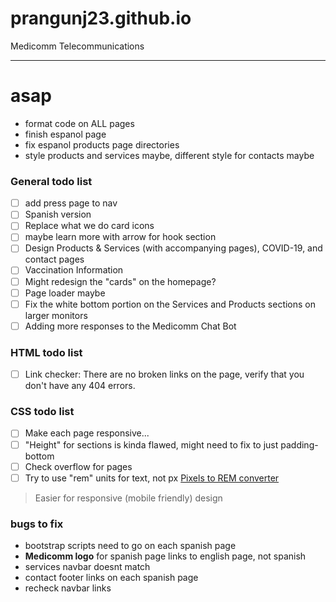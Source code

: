 # prangunj23.github.io
Medicomm Telecommunications

---
# asap
- format code on ALL pages
- finish espanol page
- fix espanol products page directories
- style products and services maybe, different style for contacts maybe

### General todo list
- [ ] add press page to nav 
- [ ] Spanish version
- [ ] Replace what we do card icons
- [ ] maybe learn more with arrow for hook section
- [ ] Design Products & Services (with accompanying pages), COVID-19, and contact pages
- [ ] Vaccination Information
- [ ] Might redesign the "cards" on the homepage?
- [ ] Page loader maybe
- [ ] Fix the white bottom portion on the Services and Products sections on larger monitors
- [ ] Adding more responses to the Medicomm Chat Bot

### HTML todo list

- [ ] Link checker: There are no broken links on the page, verify that you don't have any 404 errors.

### CSS todo list
- [ ] Make each page responsive...
- [ ] "Height" for sections is kinda flawed, might need to fix to just padding-bottom
- [ ] Check overflow for pages
- [ ] Try to use "rem" units for text, not px [Pixels to REM converter](https://nekocalc.com/px-to-rem-converter)
> Easier for responsive (mobile friendly) design


### bugs to fix
- bootstrap scripts need to go on each spanish page
- **Medicomm logo** for spanish page links to english page, not spanish
- services navbar doesnt match
- contact footer links on each spanish page
- recheck navbar links
